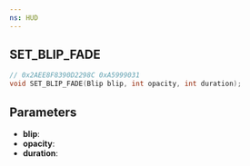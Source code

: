 ```yaml
---
ns: HUD
---
```

## SET_BLIP_FADE

```c
// 0x2AEE8F8390D2298C 0xA5999031
void SET_BLIP_FADE(Blip blip, int opacity, int duration);
```


## Parameters
* **blip**: 
* **opacity**: 
* **duration**: 

